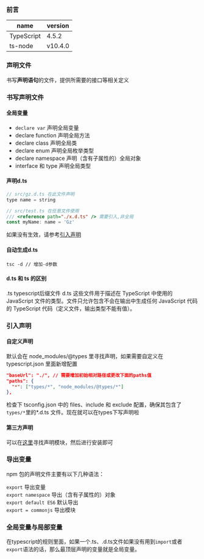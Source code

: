 ### 前言
| name | version |
| --- | --- |
| TypeScript | 4.5.2 |
| ts-node | v10.4.0 |

### 声明文件

书写**声明语句**的文件，提供所需要的接口等相关定义

### 书写声明文件

#### 全局变量

- `declare var` 声明全局变量
- declare function 声明全局方法
- declare class 声明全局类
- declare enum 声明全局枚举类型
- declare namespace 声明（含有子属性的）全局对象
- interface 和 type 声明全局类型

#### 声明d.ts

```javascript
// src/gz.d.ts 在此文件声明
type name = string

// src/test.ts 在任意文件使用
/// <reference path="./x.d.ts" /> 需要引入,非全局
const myName: name = 'Gz'
```

如果没有生效，请参考[引入声明](#引入声明)
#### 自动生成d.ts

```
tsc -d // 增加-d参数
```

#### d.ts 和 ts 的区别

.ts  typescript后缀文件
d.ts 这些文件用于描述在 TypeScript 中使用的 JavaScript 文件的类型。文件只允许包含不会在输出中生成任何 JavaScript 代码的 TypeScript 代码（定义文件，输出类型不能有值）。

### <a id="引入声明">引入声明</a>

#### 自定义声明

默认会在 node_modules/@types 里寻找声明，如果需要自定义在 typescript.json 里面新增配置

```JSON
"baseUrl": "./", // 需要增加初始相对路径或更改下面的paths值
"paths": {
  "*": ["types/*", "node_modules/@types/*"]
},
```
检查下 tsconfig.json 中的 files、include 和 exclude 配置，确保其包含了`types/*`里的\*.d.ts 文件。现在就可以在types下写声明啦

#### 第三方声明

可以在[这里](https://microsoft.github.io/TypeSearch/)寻找声明模块，然后进行安装即可


### 导出变量
npm 包的声明文件主要有以下几种语法：

`export` 导出变量  
`export namespace` 导出（含有子属性的）对象   
`export default ES6` 默认导出  
`export = commonjs` 导出模块  

### 全局变量与局部变量
在typescript的规则里面，如果一个.ts、.d.ts文件如果没有用到`import`或者`export`语法的话，那么最顶层声明的变量就是全局变量。

